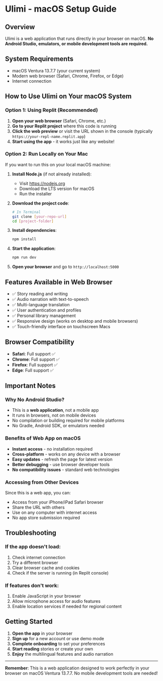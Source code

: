 # Ulimi - macOS Setup Guide

## Overview
Ulimi is a web application that runs directly in your browser on macOS. **No Android Studio, emulators, or mobile development tools are required.**

## System Requirements
- macOS Ventura 13.7.7 (your current system)
- Modern web browser (Safari, Chrome, Firefox, or Edge)
- Internet connection

## How to Use Ulimi on Your macOS System

### Option 1: Using Replit (Recommended)
1. **Open your web browser** (Safari, Chrome, etc.)
2. **Go to your Replit project** where this code is running
3. **Click the web preview** or visit the URL shown in the console (typically `https://your-repl-name.replit.app`)
4. **Start using the app** - it works just like any website!

### Option 2: Run Locally on Your Mac
If you want to run this on your local macOS machine:

1. **Install Node.js** (if not already installed):
   - Visit https://nodejs.org
   - Download the LTS version for macOS
   - Run the installer

2. **Download the project code**:
   ```bash
   # In Terminal
   git clone [your-repo-url]
   cd [project-folder]
   ```

3. **Install dependencies**:
   ```bash
   npm install
   ```

4. **Start the application**:
   ```bash
   npm run dev
   ```

5. **Open your browser** and go to `http://localhost:5000`

## Features Available in Web Browser
- ✅ Story reading and writing
- ✅ Audio narration with text-to-speech
- ✅ Multi-language translation
- ✅ User authentication and profiles
- ✅ Personal library management
- ✅ Responsive design (works on desktop and mobile browsers)
- ✅ Touch-friendly interface on touchscreen Macs

## Browser Compatibility
- **Safari**: Full support ✅
- **Chrome**: Full support ✅
- **Firefox**: Full support ✅
- **Edge**: Full support ✅

## Important Notes

### Why No Android Studio?
- This is a **web application**, not a mobile app
- It runs in browsers, not on mobile devices
- No compilation or building required for mobile platforms
- No Gradle, Android SDK, or emulators needed

### Benefits of Web App on macOS
- **Instant access** - no installation required
- **Cross-platform** - works on any device with a browser
- **Easy updates** - refresh the page for latest version
- **Better debugging** - use browser developer tools
- **No compatibility issues** - standard web technologies

### Accessing from Other Devices
Since this is a web app, you can:
- Access from your iPhone/iPad Safari browser
- Share the URL with others
- Use on any computer with internet access
- No app store submission required

## Troubleshooting

### If the app doesn't load:
1. Check internet connection
2. Try a different browser
3. Clear browser cache and cookies
4. Check if the server is running (in Replit console)

### If features don't work:
1. Enable JavaScript in your browser
2. Allow microphone access for audio features
3. Enable location services if needed for regional content

## Getting Started
1. **Open the app** in your browser
2. **Sign up** for a new account or use demo mode
3. **Complete onboarding** to set your preferences
4. **Start reading** stories or create your own
5. **Enjoy** the multilingual features and audio narration

---

**Remember**: This is a web application designed to work perfectly in your browser on macOS Ventura 13.7.7. No mobile development tools are needed!